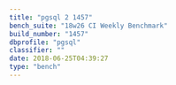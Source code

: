 ```yaml
---
title: "pgsql 2 1457"
bench_suite: "18w26 CI Weekly Benchmark"
build_number: "1457"
dbprofile: "pgsql"
classifier: ""
date: 2018-06-25T04:39:27
type: "bench"
---
```

